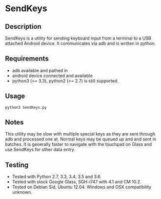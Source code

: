 SendKeys
========

## Description

SendKeys is a utility for sending keyboard input from a terminal to a USB attached Android device.  It communicates via adb and is written in python.

## Requirements
* adb available and pathed in
* android device connected and available
* python3 (>= 3.3), python2 (>= 2.7) is still supported.

## Usage

	python3 SendKeys.py

## Notes

This utility may be slow with multiple special keys as they are sent through adb and processed one at.  Normal keys may be queued up and and sent in batches.
It is generally faster to navigate with the touchpad on Glass and use SendKeys for other data entry.

## Testing

* Tested with Python 2.7, 3.3, 3.4, 3.5 and 3.6.
* Tested with stock Google Glass, SGH-i747 with 4.1 and CM 10.2.
* Tested on Debian Sid, Ubuntu 12.04. Windows and OSX compatibility unknown.
